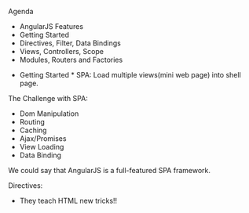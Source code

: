 Agenda
- AngularJS Features
- Getting Started
- Directives, Filter, Data Bindings
- Views, Controllers, Scope
- Modules, Routers and Factories

* Getting Started *
SPA: Load multiple views(mini web page) into shell page.

The Challenge with SPA: 
- Dom Manipulation 
- Routing
- Caching
- Ajax/Promises
- View Loading
- Data Binding

We could say that AngularJS is a full-featured SPA framework.


Directives:
- They teach HTML new tricks!!